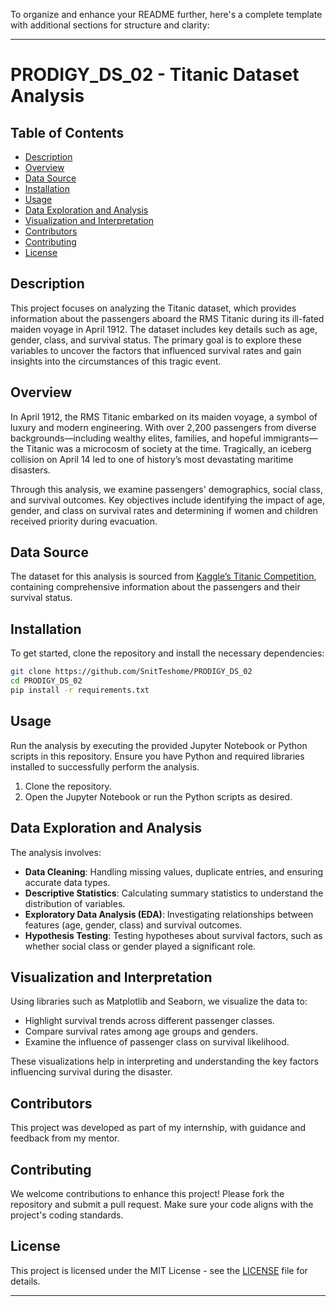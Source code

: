 To organize and enhance your README further, here's a complete template with additional sections for structure and clarity:

---

# PRODIGY_DS_02 - Titanic Dataset Analysis

## Table of Contents
- [Description](#description)
- [Overview](#overview)
- [Data Source](#data-source)
- [Installation](#installation)
- [Usage](#usage)
- [Data Exploration and Analysis](#data-exploration-and-analysis)
- [Visualization and Interpretation](#visualization-and-interpretation)
- [Contributors](#contributors)
- [Contributing](#contributing)
- [License](#license)

## Description
This project focuses on analyzing the Titanic dataset, which provides information about the passengers aboard the RMS Titanic during its ill-fated maiden voyage in April 1912. The dataset includes key details such as age, gender, class, and survival status. The primary goal is to explore these variables to uncover the factors that influenced survival rates and gain insights into the circumstances of this tragic event.

## Overview
In April 1912, the RMS Titanic embarked on its maiden voyage, a symbol of luxury and modern engineering. With over 2,200 passengers from diverse backgrounds—including wealthy elites, families, and hopeful immigrants—the Titanic was a microcosm of society at the time. Tragically, an iceberg collision on April 14 led to one of history’s most devastating maritime disasters.

Through this analysis, we examine passengers' demographics, social class, and survival outcomes. Key objectives include identifying the impact of age, gender, and class on survival rates and determining if women and children received priority during evacuation.

## Data Source
The dataset for this analysis is sourced from [Kaggle’s Titanic Competition](https://www.kaggle.com/c/titanic), containing comprehensive information about the passengers and their survival status.

## Installation
To get started, clone the repository and install the necessary dependencies:

```bash
git clone https://github.com/SnitTeshome/PRODIGY_DS_02
cd PRODIGY_DS_02
pip install -r requirements.txt
```
## Usage
Run the analysis by executing the provided Jupyter Notebook or Python scripts in this repository. Ensure you have Python and required libraries installed to successfully perform the analysis.

1. Clone the repository.
2. Open the Jupyter Notebook or run the Python scripts as desired.

## Data Exploration and Analysis
The analysis involves:
- **Data Cleaning**: Handling missing values, duplicate entries, and ensuring accurate data types.
- **Descriptive Statistics**: Calculating summary statistics to understand the distribution of variables.
- **Exploratory Data Analysis (EDA)**: Investigating relationships between features (age, gender, class) and survival outcomes.
- **Hypothesis Testing**: Testing hypotheses about survival factors, such as whether social class or gender played a significant role.

## Visualization and Interpretation
Using libraries such as Matplotlib and Seaborn, we visualize the data to:
- Highlight survival trends across different passenger classes.
- Compare survival rates among age groups and genders.
- Examine the influence of passenger class on survival likelihood.

These visualizations help in interpreting and understanding the key factors influencing survival during the disaster.

## Contributors
This project was developed as part of my internship, with guidance and feedback from my mentor.

## Contributing
We welcome contributions to enhance this project! Please fork the repository and submit a pull request. Make sure your code aligns with the project's coding standards.

## License
This project is licensed under the MIT License - see the [LICENSE](LICENSE) file for details.

---
